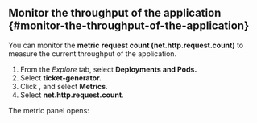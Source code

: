 ## Monitor the throughput of the application {#monitor-the-throughput-of-the-application}

You can monitor the **metric** **request count (net.http.request.count)** to measure the current throughput of the application.

1.  From the _Explore_ tab, select **Deployments and Pods.**
2.  Select **ticket-generator.**
3.  Click , and select **Metrics**.
4.  Select **net.http.request.count**.

The metric panel opens: